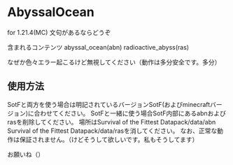 # AbyssalOcean
for 1.21.4(MC)
文句があるならどうぞ

含まれるコンテンツ
abyssal_ocean(abn)
radioactive_abyss(ras)

なぜか色々エラー起こるけど無視してください（動作は多分安全です。多分）

## 使用方法
SotFと両方を使う場合は明記されているバージョンSotF(およびminecraftバージョン)に合わせてください。
SotFと一緒に使う場合SotF内部にあるabnおよびrasを削除してください。
場所はSurvival of the Fittest Datapack/data/abn   Survival of the Fittest Datapack/data/rasを消してください。
なお、正常な動作は保証されません。（けどそうして欲しいです。私もそうしてます）

お願いね（）